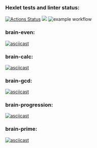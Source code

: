 ### Hexlet tests and linter status:
[![Actions Status](https://github.com/sergeynagorny/frontend-project-lvl1/workflows/hexlet-check/badge.svg)](https://github.com/sergeynagorny/frontend-project-lvl1/actions)
<a href="https://codeclimate.com/github/codeclimate/codeclimate/maintainability"><img src="https://api.codeclimate.com/v1/badges/a99a88d28ad37a79dbf6/maintainability" /></a>
![example workflow](https://github.com/sergeynagorny/frontend-project-lvl1/actions/workflows/github-actions.yml/badge.svg)

### brain-even:
[![asciicast](https://asciinema.org/a/bbcCVvk1JspgZNpa9M7ZCVjdb.svg)](https://asciinema.org/a/bbcCVvk1JspgZNpa9M7ZCVjdb)

### brain-calc:
[![asciicast](https://asciinema.org/a/GlzNa5WKc9712mSrKi2JRtS5t.svg)](https://asciinema.org/a/GlzNa5WKc9712mSrKi2JRtS5t)

### brain-gcd:
[![asciicast](https://asciinema.org/a/9o141oW1DKOLkbttYlVJh9812.svg)](https://asciinema.org/a/9o141oW1DKOLkbttYlVJh9812)

### brain-progression:
[![asciicast](https://asciinema.org/a/HAx4mSG8AowW60QeCGrokttZa.svg)](https://asciinema.org/a/HAx4mSG8AowW60QeCGrokttZa)

### brain-prime:
[![asciicast](https://asciinema.org/a/HCCsYdrQ0bD4mv4w1H9zeFYZB.svg)](https://asciinema.org/a/HCCsYdrQ0bD4mv4w1H9zeFYZB)
